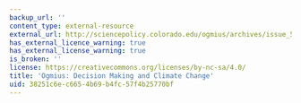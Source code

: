 ```yaml
---
backup_url: ''
content_type: external-resource
external_url: http://sciencepolicy.colorado.edu/ogmius/archives/issue_5/
has_external_licence_warning: true
has_external_license_warning: true
is_broken: ''
license: https://creativecommons.org/licenses/by-nc-sa/4.0/
title: 'Ogmius: Decision Making and Climate Change'
uid: 38251c6e-c665-4b69-b4fc-57f4b25770bf
---
```


